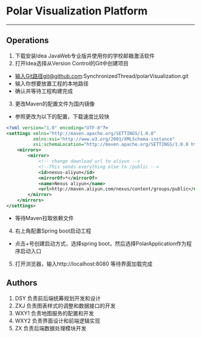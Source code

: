 # Polar Visualization Platform

---

## Operations
1. 下载安装Idea JavaWeb专业版并使用你的学校邮箱激活软件
2. 打开Idea选择从Version Control的Git中创建项目
- 输入Git路径git@github.com:SynchronizedThread/polarVisualization.git
- 输入你想要放置工程的本地路径
- 确认并等待工程构建完成
3. 更改Maven的配置文件为国内镜像
- 参照更改为以下的配置，下载速度比较快
```xml
<?xml version="1.0" encoding="UTF-8"?>
<settings xmlns="http://maven.apache.org/SETTINGS/1.0.0"
          xmlns:xsi="http://www.w3.org/2001/XMLSchema-instance"
          xsi:schemaLocation="http://maven.apache.org/SETTINGS/1.0.0 http://maven.apache.org/xsd/settings-1.0.0.xsd">
    <mirrors>
        <mirror>
            <!-- change download url to aliyun -->
            <!--This sends everything else to /public -->
            <id>nexus-aliyun</id>
            <mirrorOf>*</mirrorOf>
            <name>Nexus aliyun</name>
            <url>http://maven.aliyun.com/nexus/content/groups/public</url>
        </mirror>
    </mirrors>
</settings>
```
- 等待Maven拉取依赖文件
4. 右上角配置Spring boot启动工程
- 点击+号创建启动方式，选择spring boot，然后选择PolarApplication作为程序启动入口
5. 打开浏览器，输入http://localhost:8080 等待界面加载完成

## Authors
1. DSY 负责前后端统筹规划开发和设计
2. ZXJ 负责图表样式的调整和数据接口的开发
3. WXY1 负责地图服务的配置和开发
4. WXY2 负责界面设计和前端逻辑实现
5. ZX 负责后端数据处理模块开发